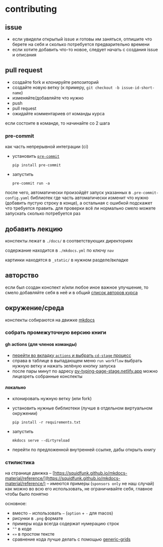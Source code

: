 # contributing

## issue

- если увидели открытый issue и готовы им заняться, отпишите что берете на себя и сколько потребуется предварительно времени
- если хотите добавить что-то новое, следует начать с создания issue и описания

## pull request

- создайте fork и клонируйте репозиторий
- создайте новую ветку (к примеру, `git checkout -b issue-id-short-name`)
- изменяйте/добавляйте что нужно
- push
- pull request
- ожидайте комментариев от команды курса

если состоите в команде, то начинайте со 2 шага

### pre-commit

как часть непрерывной интеграции (ci)

- установить [`pre-commit`](https://pre-commit.com/)

    ```
    pip install pre-commit
    ```

- запустить

    ```
    pre-commit run -a
    ```

после чего, автоматически произойдёт запуск указанных в `.pre-commit-config.yaml` библиотек где часть автоматически изменит что нужно (добавить пустую строку в конце), а остальная с ошибкой подскажет что требуется править. для проверки всё ли нормально смело можете запускать сколько потребуется раз

## добавить лекцию

конспекты лежат в `./docs/` в соответствующих директориях

содержание находится в `./mkdocs.yml` по ключу `nav`

картинки находятся в `_static/` в нужном разделе/вкладке

## авторство

если был создан конспект и/или любое иное важное улучшение, то смело добавляйте себя в неё и в общий [список авторов курса](./docs/authors.md)

## окружение/среда

конспекты собираются на движке [mkdocs](https://github.com/squidfunk/mkdocs-material)

### собрать промежуточную версию книги

#### gh actions (для членов команды)

- [перейти во вкладку `actions` и выбрать `cd-stage` процесс](https://github.com/dKosarevsky/py-typing/actions/workflows/cd-stage.yml)
- справа в таблице в выпадающем меню `run workflow` выбрать нужную ветку и нажать зелёную кнопку запуска
- после пары минут по адресу [py-typing-page-stage.netlify.app](https://py-typing-page-stage.netlify.app/) можно лицезреть собранные конспекты

#### локально

- клонировать нужную ветку (или fork)
- установить нужные библиотеки (лучше в отдельном виртуальном окружении)

    ```
    pip install -r requirements.txt
    ```

- запустить

    ```
    mkdocs serve --dirtyreload
    ```

- перейти по предложенной внутренней ссылке, дабы открыть книгу

### стилистика

на странице движка – [https://squidfunk.github.io/mkdocs-material/reference/](https://squidfunk.github.io/mkdocs-material/reference/) – имеются примеры (`sponsors only` не наш случай) как можно во всю его использовать, не ограничивайте себя, главное чтобы было понятно

основное:

- вместо `–` использовать `–` (`option` + `-` для macos)
- рисунки в `.png` формате
- примеры кода всегда содержат нумерацию строк
- `""` в коде
- `«»` в простом тексте
- сравнение кода лучше делать с помощью [generic-grids](https://squidfunk.github.io/mkdocs-material/reference/grids/#using-generic-grids)
